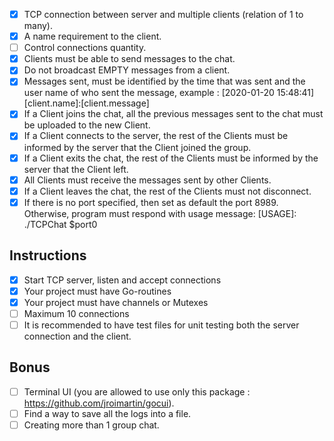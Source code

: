 - [x] TCP connection between server and multiple clients (relation of 1 to many).
- [x] A name requirement to the client.
- [ ] Control connections quantity.
- [x] Clients must be able to send messages to the chat.
- [x] Do not broadcast EMPTY messages from a client.
- [x] Messages sent, must be identified by the time that was sent and the user name of who sent the message, example : [2020-01-20 15:48:41][client.name]:[client.message]
- [x] If a Client joins the chat, all the previous messages sent to the chat must be uploaded to the new Client.
- [x] If a Client connects to the server, the rest of the Clients must be informed by the server that the Client joined the group.
- [x] If a Client exits the chat, the rest of the Clients must be informed by the server that the Client left.
- [x] All Clients must receive the messages sent by other Clients.
- [x] If a Client leaves the chat, the rest of the Clients must not disconnect.
- [x] If there is no port specified, then set as default the port 8989. Otherwise, program must respond with usage message: [USAGE]: ./TCPChat $port0

## Instructions

- [x] Start TCP server, listen and accept connections
- [x] Your project must have Go-routines
- [x] Your project must have channels or Mutexes
- [ ] Maximum 10 connections
- [ ] It is recommended to have test files for unit testing both the server connection and the client.

## Bonus

- [ ] Terminal UI (you are allowed to use only this package : https://github.com/jroimartin/gocui).
- [ ] Find a way to save all the logs into a file.
- [ ] Creating more than 1 group chat.
